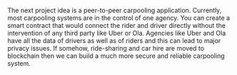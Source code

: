 The next project idea is a peer-to-peer carpooling application. Currently, most carpooling systems are in the control of one agency. You can create a smart contract that would connect the rider and driver directly without the intervention of any third party like Uber or Ola. Agencies like Uber and Ola have all the data of drivers as well as of riders and this can lead to major privacy issues. If somehow, ride-sharing and car hire are moved to blockchain then we can build a much more secure and reliable carpooling system. 